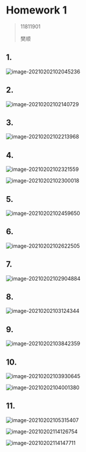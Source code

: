 # Homework 1

> 11811901
>
> 樊顺

## 1.

![image-20210202102045236](C:\Users\30556\AppData\Roaming\Typora\typora-user-images\image-20210202102045236.png)

## 2.

![image-20210202102140729](C:\Users\30556\AppData\Roaming\Typora\typora-user-images\image-20210202102140729.png)

## 3.

![image-20210202102213968](C:\Users\30556\AppData\Roaming\Typora\typora-user-images\image-20210202102213968.png)

## 4.

![image-20210202102321559](C:\Users\30556\AppData\Roaming\Typora\typora-user-images\image-20210202102321559.png)



![image-20210202102300018](C:\Users\30556\AppData\Roaming\Typora\typora-user-images\image-20210202102300018.png)

## 5.

![image-20210202102459650](C:\Users\30556\AppData\Roaming\Typora\typora-user-images\image-20210202102459650.png)

## 6.

![image-20210202102622505](C:\Users\30556\AppData\Roaming\Typora\typora-user-images\image-20210202102622505.png)

## 7.

![image-20210202102904884](C:\Users\30556\AppData\Roaming\Typora\typora-user-images\image-20210202102904884.png)

## 8.

![image-20210202103124344](C:\Users\30556\AppData\Roaming\Typora\typora-user-images\image-20210202103124344.png)

## 9.

![image-20210202103842359](C:\Users\30556\AppData\Roaming\Typora\typora-user-images\image-20210202103842359.png)

## 10.

![image-20210202103930645](C:\Users\30556\AppData\Roaming\Typora\typora-user-images\image-20210202103930645.png)

![image-20210202104001380](C:\Users\30556\AppData\Roaming\Typora\typora-user-images\image-20210202104001380.png)

## 11.

![image-20210202105315407](C:\Users\30556\AppData\Roaming\Typora\typora-user-images\image-20210202105315407.png)

 

![image-20210202114126754](C:\Users\30556\AppData\Roaming\Typora\typora-user-images\image-20210202114126754.png)

![image-20210202114147711](C:\Users\30556\AppData\Roaming\Typora\typora-user-images\image-20210202114147711.png)

